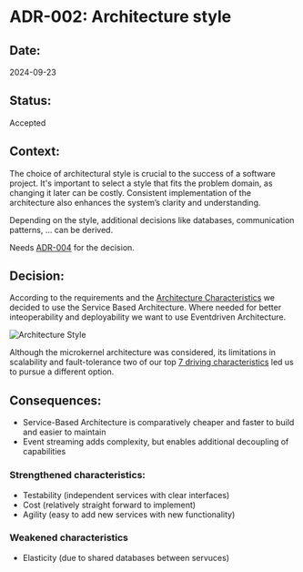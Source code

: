 # ADR-002: Architecture style

## Date:

2024-09-23

## Status:

Accepted

## Context:

The choice of architectural style is crucial to the success of a software project. It's important to select a style that fits the problem domain, as changing it later can be costly. Consistent implementation of the architecture also enhances the system’s clarity and understanding.

Depending on the style, additional decisions like databases, communication patterns, ... can be derived.

Needs [ADR-004](/ADR/ADR-004-data-integrity-downplayed.md) for the decision.

## Decision:

According to the requirements and the [Architecture Characteristics](../ArchitectureCharacteristics/Characteristics.md) we
decided to use the Service Based Architecture. Where needed for better inteoperability and deployability we want to use
Eventdriven Architecture.

![Architecture Style](../ADR/images/ADR-002-architecture-style.png)

Although the microkernel architecture was considered, its limitations in scalability and fault-tolerance two of our
top [7 driving characteristics](../ArchitectureCharacteristics/Characteristics.md) led us to pursue a different option.

## Consequences:

- Service-Based Architecture is comparatively cheaper and faster to build and easier to maintain
- Event streaming adds complexity, but enables additional decoupling of capabilities

### Strengthened characteristics:
- Testability (independent services with clear interfaces)
- Cost (relatively straight forward to implement)
- Agility (easy to add new services with new functionality)

### Weakened characteristics
- Elasticity (due to shared databases between servuces)